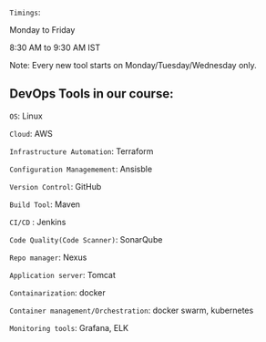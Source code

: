`Timings`: 

Monday to Friday

8:30 AM to 9:30 AM IST

Note: Every new tool starts on Monday/Tuesday/Wednesday only.

## DevOps Tools in our course:

`OS`: Linux

`Cloud`: AWS

`Infrastructure Automation`: Terraform

`Configuration Managemement`: Ansisble

`Version Control`: GitHub

`Build Tool`:  Maven

`CI/CD` : Jenkins

`Code Quality(Code Scanner)`: SonarQube

`Repo manager`: Nexus

`Application server`: Tomcat

`Containarization`: docker

`Container management/Orchestration`: docker swarm, kubernetes

`Monitoring tools`: Grafana, ELK
